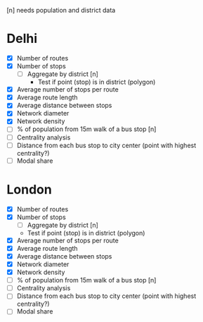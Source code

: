 [n] needs population and district data

# Delhi
- [x] Number of routes
- [x] Number of stops
    - [ ] Aggregate by district [n]
        - Test if point (stop) is in district (polygon)
- [x] Average number of stops per route
- [x] Average route length
- [x] Average distance between stops
- [x] Network diameter
- [x] Network density
- [ ] % of population from 15m walk of a bus stop [n]
- [ ] Centrality analysis
- [ ] Distance from each bus stop to city center (point with highest centrality?)
- [ ] Modal share

# London
- [x] Number of routes
- [x] Number of stops
    - [ ] Aggregate by district [n]
    - Test if point (stop) is in district (polygon)
- [x] Average number of stops per route
- [x] Average route length
- [x] Average distance between stops
- [x] Network diameter
- [x] Network density
- [ ] % of population from 15m walk of a bus stop [n]
- [ ] Centrality analysis
- [ ] Distance from each bus stop to city center (point with highest centrality?)
- [ ] Modal share
